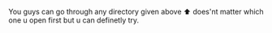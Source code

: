 You guys can go through any directory given above ⬆️ does'nt matter which one u open first but u can definetly try.

